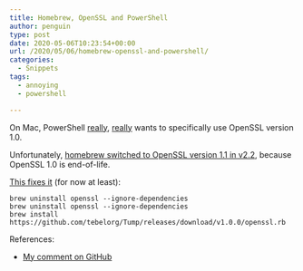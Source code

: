 ```yaml
---
title: Homebrew, OpenSSL and PowerShell
author: penguin
type: post
date: 2020-05-06T10:23:54+00:00
url: /2020/05/06/homebrew-openssl-and-powershell/
categories:
  - Snippets
tags:
  - annoying
  - powershell

---
```

On Mac, PowerShell [really][1], [really][2] wants to specifically use OpenSSL version 1.0.

Unfortunately, [homebrew switched to OpenSSL version 1.1 in v2.2][3], because OpenSSL 1.0 is end-of-life.

[This fixes it][4] (for now at least):

```
brew uninstall openssl --ignore-dependencies
brew uninstall openssl --ignore-dependencies
brew install https://github.com/tebelorg/Tump/releases/download/v1.0.0/openssl.rb
```

References:

  * [My comment on GitHub][5]

 [1]: https://github.com/PowerShell/PowerShell/issues/5561#issuecomment-610086969
 [2]: https://www.google.com/search?client=firefox-b-d&q=powershell+wsman+client+not+found
 [3]: https://brew.sh/2019/11/27/homebrew-2.2.0/
 [4]: https://github.com/kelaberetiv/TagUI/issues/635#issuecomment-560139279
 [5]: https://github.com/PowerShell/PowerShell/issues/11216#issuecomment-624563790